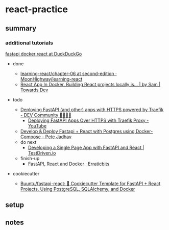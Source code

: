 # react-practice

## summary

### additional tutorials

[fastapi docker react at DuckDuckGo](https://duckduckgo.com/?q=fastapi+docker+react&atb=v344-1&ia=web)

- done
    - [learning-react/chapter-06 at second-edition · MoonHighway/learning-react](https://github.com/MoonHighway/learning-react/tree/second-edition/chapter-06)
    - [React App In Docker. Building React projects locally is… | by Sam | Towards Dev](https://towardsdev.com/react-app-in-docker-a1128c7147ba)

- todo
    - [Deploying FastAPI (and other) apps with HTTPS powered by Traefik - DEV Community 👩‍💻👨‍💻](https://dev.to/tiangolo/deploying-fastapi-and-other-apps-with-https-powered-by-traefik-5dik)
        - [Deploying FastAPI Apps Over HTTPS with Traefik Proxy - YouTube](https://www.youtube.com/watch?v=7N5O62FjGDc)
    - [Develop & Deploy Fastapi + React with Postgres using Docker-Compose - Pete Jadhav](https://petejadhav.github.io/fastapi-react-docker/)
    - do next
        - [Developing a Single Page App with FastAPI and React | TestDriven.io](https://testdriven.io/blog/fastapi-react/)
    - finish-up
        - [FastAPI, React and Docker · Erraticbits](https://www.erraticbits.ca/post/2021/fastapi/)

- cookiecutter
    - [Buuntu/fastapi-react: 🚀 Cookiecutter Template for FastAPI + React Projects. Using PostgreSQL, SQLAlchemy, and Docker](https://github.com/Buuntu/fastapi-react)


## setup

## notes
